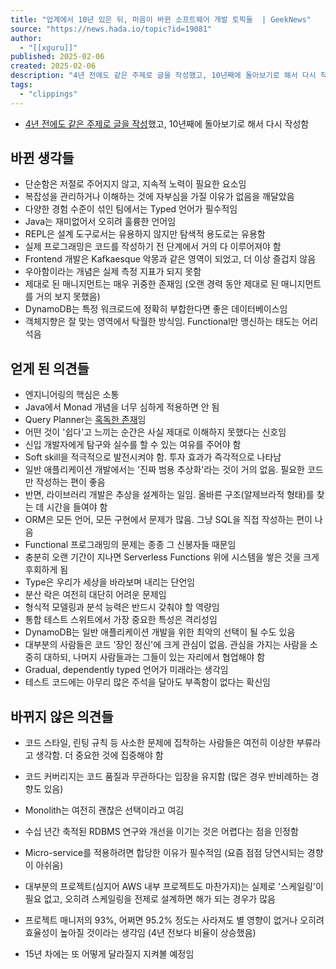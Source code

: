 ```yaml
---
title: "업계에서 10년 있은 뒤, 마음이 바뀐 소프트웨어 개발 토픽들  | GeekNews"
source: "https://news.hada.io/topic?id=19081"
author:
  - "[[xguru]]"
published: 2025-02-06
created: 2025-02-06
description: "4년 전에도 같은 주제로 글을 작성했고, 10년째에 돌아보기로 해서 다시 작성함바뀐 생각들단순함은 저절로 주어지지 않고, 지속적 노력이 필요한 요소임복잡성을 관리하거나 이해하는 것에 자부심을 가질 이유가 없음을 깨달았음다양한 경험 수준이 섞인 팀에서는 Typed 언어가 필수적임Java는 재미없어서 오히려 훌륭한 언어임REPL은 설계 도구로서는 유용하지 않지"
tags:
  - "clippings"
---
```

- [4년 전에도 같은 주제로 글을 작성](https://news.hada.io/topic?id=3635)했고, 10년째에 돌아보기로 해서 다시 작성함

## 바뀐 생각들

- 단순함은 저절로 주어지지 않고, 지속적 노력이 필요한 요소임
- 복잡성을 관리하거나 이해하는 것에 자부심을 가질 이유가 없음을 깨달았음
- 다양한 경험 수준이 섞인 팀에서는 Typed 언어가 필수적임
- Java는 재미없어서 오히려 훌륭한 언어임
- REPL은 설계 도구로서는 유용하지 않지만 탐색적 용도로는 유용함
- 실제 프로그래밍은 코드를 작성하기 전 단계에서 거의 다 이루어져야 함
- Frontend 개발은 Kafkaesque 악몽과 같은 영역이 되었고, 더 이상 즐겁지 않음
- 우아함이라는 개념은 실제 측정 지표가 되지 못함
- 제대로 된 매니지먼트는 매우 귀중한 존재임 (오랜 경력 동안 제대로 된 매니지먼트를 거의 보지 못했음)
- DynamoDB는 특정 워크로드에 정확히 부합한다면 좋은 데이터베이스임
- 객체지향은 잘 맞는 영역에서 탁월한 방식임. Functional만 맹신하는 태도는 어리석음

## 얻게 된 의견들

- 엔지니어링의 핵심은 소통
- Java에서 Monad 개념을 너무 심하게 적용하면 안 됨
- Query Planner는 [혹독한 존재](https://chriskiehl.com/article/query-plan-management)임
- 어떤 것이 '쉽다'고 느끼는 순간은 사실 제대로 이해하지 못했다는 신호임
- 신입 개발자에게 탐구와 실수를 할 수 있는 여유를 주어야 함
- Soft skill을 적극적으로 발전시켜야 함. 투자 효과가 즉각적으로 나타남
- 일반 애플리케이션 개발에서는 '진짜 범용 추상화'라는 것이 거의 없음. 필요한 코드만 작성하는 편이 좋음
- 반면, 라이브러리 개발은 추상을 설계하는 일임. 올바른 구조(알제브라적 형태)를 찾는 데 시간을 들여야 함
- ORM은 모든 언어, 모든 구현에서 문제가 많음. 그냥 SQL을 직접 작성하는 편이 나음
- Functional 프로그래밍의 문제는 종종 그 신봉자들 때문임
- 충분히 오랜 기간이 지나면 Serverless Functions 위에 시스템을 쌓은 것을 크게 후회하게 됨
- Type은 우리가 세상을 바라보며 내리는 단언임
- 분산 락은 여전히 대단히 어려운 문제임
- 형식적 모델링과 분석 능력은 반드시 갖춰야 할 역량임
- 통합 테스트 스위트에서 가장 중요한 특성은 격리성임
- DynamoDB는 일반 애플리케이션 개발을 위한 최악의 선택이 될 수도 있음
- 대부분의 사람들은 코드 '장인 정신'에 크게 관심이 없음. 관심을 가지는 사람을 소중히 대하되, 나머지 사람들과는 그들이 있는 자리에서 협업해야 함
- Gradual, dependently typed 언어가 미래라는 생각임
- 테스트 코드에는 아무리 많은 주석을 달아도 부족함이 없다는 확신임

## 바뀌지 않은 의견들

- 코드 스타일, 린팅 규칙 등 사소한 문제에 집착하는 사람들은 여전히 이상한 부류라고 생각함. 더 중요한 것에 집중해야 함
- 코드 커버리지는 코드 품질과 무관하다는 입장을 유지함 (많은 경우 반비례하는 경향도 있음)
- Monolith는 여전히 괜찮은 선택이라고 여김
- 수십 년간 축적된 RDBMS 연구와 개선을 이기는 것은 어렵다는 점을 인정함
- Micro-service를 적용하려면 합당한 이유가 필수적임 (요즘 점점 당연시되는 경향이 아쉬움)
- 대부분의 프로젝트(심지어 AWS 내부 프로젝트도 마찬가지)는 실제로 '스케일링'이 필요 없고, 오히려 스케일링을 전제로 설계하면 해가 되는 경우가 많음
- 프로젝트 매니저의 93%, 어쩌면 95.2% 정도는 사라져도 별 영향이 없거나 오히려 효율성이 높아질 것이라는 생각임 (4년 전보다 비율이 상승했음)

- 15년 차에는 또 어떻게 달라질지 지켜볼 예정임